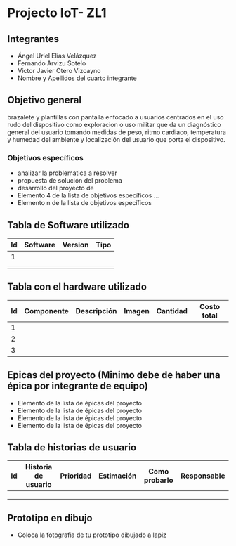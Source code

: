 # Projecto IoT- ZL1

## Integrantes
- Ángel Uriel Elías Velázquez
- Fernando Arvizu Sotelo
- Victor Javier Otero Vizcayno
- Nombre y Apellidos del cuarto integrante

## Objetivo general
brazalete y plantillas con pantalla enfocado a usuarios centrados en el uso rudo del dispositivo como exploracion o uso militar que da un diagnóstico general del usuario tomando medidas de peso, ritmo cardiaco, temperatura y humedad del ambiente y localización del usuario que porta el dispositivo. 
### Objetivos específicos
- analizar la problematica a resolver
- propuesta de solución del problema
- desarrollo del proyecto de
- Elemento 4 de la lista de objetivos específicos
...
- Elemento n de la lista de objetivos específicos

## Tabla de Software utilizado
| Id | Software | Version | Tipo |
|----|----------|---------|------|
|1|          |         |      |
|    |          |         |      |
|    |          |         |      |

## Tabla con el hardware utilizado
| Id | Componente | Descripción | Imagen | Cantidad | Costo total |
|----|------------|-------------|--------|----------|-------------|
|1|            |             |        |          |             |
|2|            |             |        |          |             |
|3|            |             |        |          |             |

## Epicas del proyecto (Minimo debe de haber una épica por integrante de equipo)
- Elemento de la lista de épicas del proyecto
- Elemento de la lista de épicas del proyecto
- Elemento de la lista de épicas del proyecto
- Elemento de la lista de épicas del proyecto

## Tabla de historias de usuario
| Id | Historia de usuario | Prioridad | Estimación | Como probarlo | Responsable |
|----|---------------------|-----------|------------|---------------|-------------|
|    |                     |           |            |               |             |
|    |                     |           |            |               |             |
|    |                     |           |            |               |             |

## Prototipo en dibujo
- Coloca la fotografia de tu prototipo dibujado a lapiz


